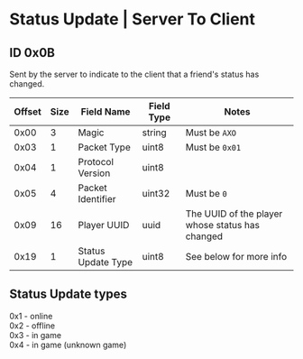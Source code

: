 # Status Update | Server To Client

## ID 0x0B

Sent by the server to indicate to the client that a friend's status has changed.

<table>
    <thead>
        <tr>
            <th>Offset</th>
            <th>Size</th>
            <th>Field Name</th>
            <th>Field Type</th>
            <th>Notes</th>
        </tr>
    </thead>
    <tbody>
    <tr>
        <td>0x00</td>
        <td>3</td>
        <td>Magic</td>
        <td>string</td>
        <td>Must be <code>AXO</code></td>
    </tr>
        <tr>
        <td>0x03</td>
        <td>1</td>
        <td>Packet Type</td>
        <td>uint8</td>
        <td>Must be <code>0x01</code></td>
    </tr>
    <tr>
        <td>0x04</td>
        <td>1</td>
        <td>Protocol Version</td>
        <td>uint8</td>
        <td></td>
    </tr>
    <tr>
        <td>0x05</td>
        <td>4</td>
        <td>Packet Identifier</td>
        <td>uint32</td>
        <td>Must be <code>0</code></td>
    </tr>
    <tr>
        <td>0x09</td>
        <td>16</td>
        <td>Player UUID</td>
        <td>uuid</td>
        <td>The UUID of the player whose status has changed</td>
    </tr>
    <tr>
        <td>0x19</td>
        <td>1</td>
        <td>Status Update Type</td>
        <td>uint8</td>
        <td>See below for more info</td>
    </tr>
    </tbody>
</table>

## Status Update types

0x1 - online\
0x2 - offline\
0x3 - in game\
0x4 - in game (unknown game)
